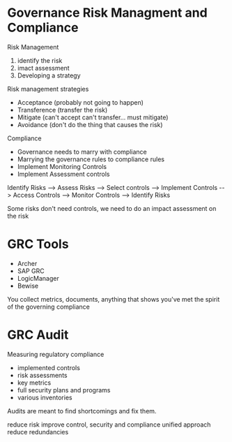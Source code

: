 # Governance Risk Managment and Compliance

Risk Management
1. identify the risk
2. imact assessment
3. Developing a strategy

Risk management strategies
- Acceptance (probably not going to happen)
- Transference (transfer the risk)
- Mitigate (can't accept can't transfer... must mitigate)
- Avoidance (don't do the thing that causes the risk)

Compliance 
- Governance needs to marry with compliance
- Marrying the governance rules to compliance rules
- Implement Monitoring Controls
- Implement Assessment controls

Identify Risks --> Assess Risks --> 
Select controls --> Implement Controls --> 
Access Controls --> Monitor Controls --> 
Identify Risks

Some risks don't need controls, we need to do an impact assessment on the risk


# GRC Tools
- Archer
- SAP GRC
- LogicManager
- Bewise

You collect metrics, documents, anything that shows you've met the spirit of the governing compliance

# GRC Audit
Measuring regulatory compliance

- implemented controls
- risk assessments
- key metrics
- full security plans and programs
- various inventories

Audits are meant to find shortcomings and fix them.

reduce risk
improve control, security and compliance
unified approach
reduce redundancies


